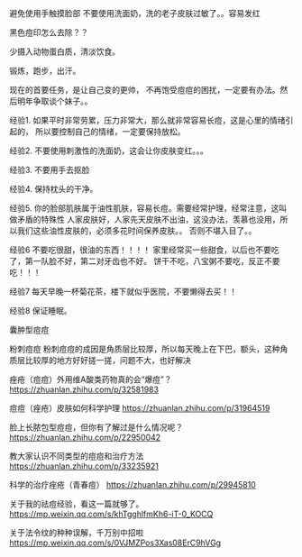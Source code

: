 避免使用手触摸脸部
不要使用洗面奶，洗的老子皮肤过敏了。。容易发红


黑色痘印怎么去除？？


少摄入动物蛋白质，清淡饮食。

锻炼，跑步，出汗。

现在的首要任务，是让自己变的更帅，
不再饱受痘痘的困扰，一定要有办法。然后明年争取谈个妹子。。

经验1.
如果平时非常劳累，压力非常大，那么就非常容易长痘，这是心里的情绪引起的，
所以要控制自己的情绪，一定要保持放松。

经验2.
不要使用刺激性的洗面奶，这会让你皮肤变红。。。

经验3.
不要用手去抠脸


经验4.
保持枕头的干净。

经验5.
你的脸部肌肤属于油性肌肤，容易长痘。需要经常护理，经常注意，这叫做矛盾的特殊性
人家皮肤好，人家先天皮肤不出油，这没办法，羡慕也没用，所以我们这些油性皮肤的，必须多花时间保养皮肤。。
否则不堪入目了。。

经验6
不要吃很甜，很油的东西！！！！
家里经常买一些甜食，以后也不要吃了，第一队脸不好，第二对牙齿也不好。
饼干不吃，八宝粥不要吃，反正不要吃！！！


经验7
每天早晚一杯菊花茶，楼下就似乎医院，不要懒得去买！！


经验8
保证睡眠。



囊肿型痘痘

粉刺痘痘
粉刺痘痘的成因是角质层比较厚，所以每天晚上在下巴，额头，这种角质层比较厚的地方好好搓一搓，问题不大，也好解决


痤疮（痘痘）外用维A酸类药物真的会“爆痘”？
https://zhuanlan.zhihu.com/p/32581983

痘痘（痤疮）皮肤如何科学护理
https://zhuanlan.zhihu.com/p/31964519


脸上长脓包型痘痘，但你有了解过是什么情况呢？
https://zhuanlan.zhihu.com/p/22950042


教大家认识不同类型的痘痘和治疗方法
https://zhuanlan.zhihu.com/p/33235921


科学的治疗痤疮（青春痘）
https://zhuanlan.zhihu.com/p/29945810


关于我的祛痘经验，看这一篇就够了。
https://mp.weixin.qq.com/s/khTgghlfmKh6-iT-0_KOCQ



关于法令纹的种种误解，千万别中招啦
https://mp.weixin.qq.com/s/0VJMZPos3Xas08ErC9hVGg
